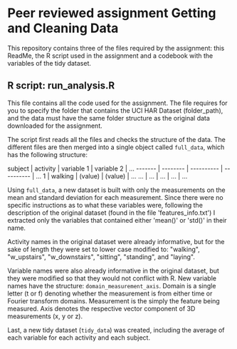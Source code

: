 # Peer reviewed assignment Getting and Cleaning Data

This repository contains three of the files required by the assignment: this ReadMe, the R script used in the assignment and a codebook with the variables of the tidy dataset.

## R script: run_analysis.R

This file contains all the code used for the assignment. The file requires for you to specify the folder that contains the UCI HAR Dataset (folder_path), and the data must have the same folder structure as the original data downloaded for the assignment. 

The script first reads all the files and checks the structure of the data. The different files are then merged into a single object called ```full_data```, which has the following structure:

subject | activity | variable 1 | variable 2 | ...
------- | -------- | ---------- | ---------- | ...
      1 | walking  | (value)    | (value)    | ...
    ... |      ... |        ... |        ... | ...

Using ```full_data```, a new dataset is built with only the measurements on the mean and standard deviation for each measurement. Since there were no specific instructions as to what these variables were, following the description of the original dataset (found in the file 'features_info.txt') I extracted only the variables that contained either 'mean()' or 'std()' in their name.

Activity names in the original dataset were already informative, but for the sake of length they were set to lower case modified to: "walking", "w_upstairs", "w_downstairs", "sitting", "standing", and "laying".

Variable names were also already informative in the original dataset, but they were modified so that they would not conflict with R. New variable names have the structure: ```domain_measurement_axis```. Domain is a single letter (t or f) denoting whether the measurement is from either time or Fourier transform domains. Measurement is the simply the feature being measured. Axis denotes the respective vector component of 3D measurements (x, y or z). 

Last, a new tidy dataset (```tidy_data```) was created, including the average of each variable for each activity and each subject.